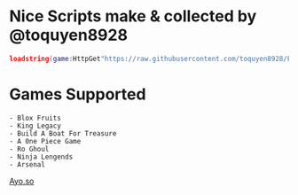 # Nice Scripts make & collected by @toquyen8928 
```lua
loadstring(game:HttpGet"https://raw.githubusercontent.com/toquyen8928/FreeScript/main/Script.lua")()
```
# Games Supported
```
- Blox Fruits
- King Legacy
- Build A Boat For Treasure 
- A 0ne Piece Game
- Ro Ghoul
- Ninja Lengends
- Arsenal
```
[Ayo.so](https://ayo.so/toquyen8928)
